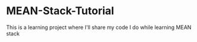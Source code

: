 # MEAN-Stack-Tutorial
This is a learning project where I'll share my code I do while learning MEAN stack
